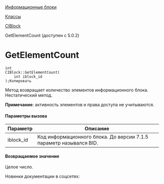 [Информационные блоки](/api_help/iblock/index.php)

[Классы](/api_help/iblock/classes/index.php)

[CIBlock](/api_help/iblock/classes/ciblock/index.php)

GetElementCount (доступен с 5.0.2)

GetElementCount
===============

```
int
CIBlock::GetElementCount(
	int iblock_id
);Копировать
```

Метод возвращает количество элементов информационного блока. Нестатический метод.

**Примечание**: активность элементов и права доступа не учитываются.

#### Параметры вызова

| Параметр | Описание |
| --- | --- |
| iblock\_id | Код информационного блока.    До версии 7.1.5 параметр назывался BID. |

#### Возвращаемое значение

Целое число.

Новинки документации в соцсетях: